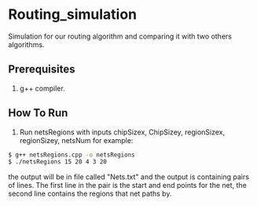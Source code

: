 # Routing_simulation
Simulation for our routing algorithm and comparing it with two others algorithms.

## Prerequisites
1. g++ compiler.

## How To Run

1. Run netsRegions with inputs chipSizex, ChipSizey, regionSizex, regionSizey, netsNum for example:
```sh
$ g++ netsRegions.cpp -o netsRegions 
$ ./netsRegions 15 20 4 3 20
```
the output will be in file called "Nets.txt" and the output is containing pairs of lines. The first line in the pair is the start and end points for the net, the second line contains the regions that net paths by.
